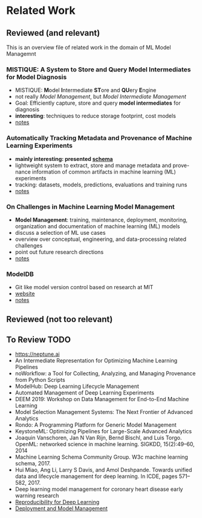 # Related Work

## Reviewed (and relevant)

This is an overview file of related work in the domain of ML Model Managemnt

### MISTIQUE: A System to Store and Query Model Intermediates for Model Diagnosis
- MISTIQUE: **M**odel **I**ntermediate **ST**ore and **QU**ery **E**ngine
- not really *Model Management*, but *Model Intermediate Management*
- Goal: Efficiently capture, store and query **model intermediates** for diagnosis
- **interesting**: techniques to reduce storage footprint, cost models
- [notes](./mistique/README.md)

### Automatically Tracking Metadata and Provenance of Machine Learning Experiments
- **mainly interesting: presented [schema](https://github.com/awslabs/ml-experiments-schema)** 
- lightweight system to extract, store and manage metadata and prove- nance information of common artifacts in machine
 learning (ML) experiments
- tracking: datasets, models, predictions, evaluations and training runs
- [notes](./tracking-meta/README.md)

### On Challenges in Machine Learning Model Management
- **Model Management**: training, maintenance, deployment, monitoring, organization and documentation of machine 
learning (ML) models
- discuss a selection of ML use cases
- overview over conceptual, engineering, and data-processing related challenges
- point out future research directions
- [notes](./challanges/README.md)

### ModelDB
- Git like model version control based on research at MIT
- [website](https://www.verta.ai)
- [notes](./modelDB/README.md)

## Reviewed (not too relevant)

## To Review TODO
- https://neptune.ai
- An Intermediate Representation for Optimizing Machine Learning Pipelines
- noWorkflow: a Tool for Collecting, Analyzing, and Managing Provenance from Python Scripts
- ModelHub: Deep Learning Lifecycle Management
- Automated Management of Deep Learning Experiments
- DEEM 2019: Workshop on Data Management for End-to-End Machine Learning
- Model Selection Management Systems: The Next Frontier of Advanced Analytics
- Rondo: A Programming Platform for Generic Model Management
- KeystoneML: Optimizing Pipelines for Large-Scale Advanced Analytics
- Joaquin Vanschoren, Jan N Van Rijn, Bernd Bischl, and Luis Torgo. OpenML: networked science in machine learning. SIGKDD, 15(2):49–60, 2014
- Machine Learning Schema Community Group. W3c machine learning schema, 2017.
- Hui Miao, Ang Li, Larry S Davis, and Amol Deshpande. Towards unified data and lifecycle management for deep learning. In ICDE, pages 571–582, 2017.
- Deep learning model management for coronary heart disease early warning research
- [Reproducibility for Deep Learning](https://www.sciencedirect.com/science/article/pii/S2666389920300933)
- [Deployment and Model Management](https://link.springer.com/chapter/10.1007/978-3-030-45574-3_10)


 

